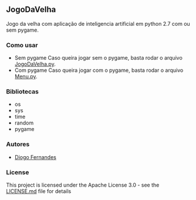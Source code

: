 ## JogoDaVelha

Jogo da velha com aplicação de inteligencia artificial em python 2.7 com ou sem pygame.

### Como usar

* Sem pygame
Caso queira jogar sem o pygame, basta rodar o arquivo [JogoDaVelha.py](https://github.com/dfop02/JogoDaVelha/JogoDaVelha.py).
* Com pygame
Caso queira jogar com o pygame, basta rodar o arquivo [Menu.py](https://github.com/dfop02/JogoDaVelha/Menu.py).

### Bibliotecas
* os
* sys
* time
* random
* pygame

### Autores

* [Diogo Fernandes](https://github.com/dfop02)

### License

This project is licensed under the Apache License 3.0 - see the [LICENSE.md](LICENSE.md) file for details
